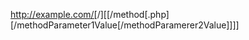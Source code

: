 

  http://example.com/[<division>/][<module>[/method[.php][/methodParameter1Value[/methodParamerer2Value]]]]
